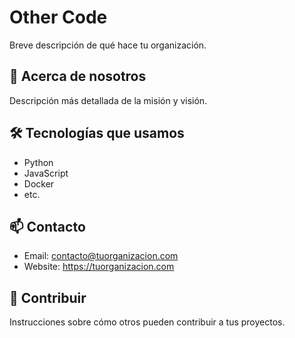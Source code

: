 # Other Code

Breve descripción de qué hace tu organización.

## 🚀 Acerca de nosotros
Descripción más detallada de la misión y visión.

## 🛠️ Tecnologías que usamos
- Python
- JavaScript
- Docker
- etc.

## 📫 Contacto
- Email: contacto@tuorganizacion.com
- Website: https://tuorganizacion.com

## 🤝 Contribuir
Instrucciones sobre cómo otros pueden contribuir a tus proyectos.
